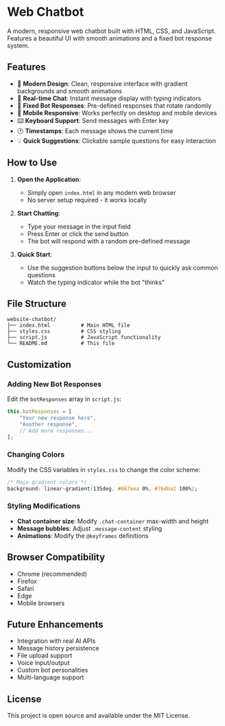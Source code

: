 # Web Chatbot

A modern, responsive web chatbot built with HTML, CSS, and JavaScript. Features a beautiful UI with smooth animations and a fixed bot response system.

## Features

- 🎨 **Modern Design**: Clean, responsive interface with gradient backgrounds and smooth animations
- 💬 **Real-time Chat**: Instant message display with typing indicators
- 🤖 **Fixed Bot Responses**: Pre-defined responses that rotate randomly
- 📱 **Mobile Responsive**: Works perfectly on desktop and mobile devices
- ⌨️ **Keyboard Support**: Send messages with Enter key
- 🕐 **Timestamps**: Each message shows the current time
- 💡 **Quick Suggestions**: Clickable sample questions for easy interaction

## How to Use

1. **Open the Application**:
   - Simply open `index.html` in any modern web browser
   - No server setup required - it works locally

2. **Start Chatting**:
   - Type your message in the input field
   - Press Enter or click the send button
   - The bot will respond with a random pre-defined message

3. **Quick Start**:
   - Use the suggestion buttons below the input to quickly ask common questions
   - Watch the typing indicator while the bot "thinks"

## File Structure

```
website-chatbot/
├── index.html          # Main HTML file
├── styles.css          # CSS styling
├── script.js           # JavaScript functionality
└── README.md           # This file
```

## Customization

### Adding New Bot Responses

Edit the `botResponses` array in `script.js`:

```javascript
this.botResponses = [
    "Your new response here",
    "Another response",
    // Add more responses...
];
```

### Changing Colors

Modify the CSS variables in `styles.css` to change the color scheme:

```css
/* Main gradient colors */
background: linear-gradient(135deg, #667eea 0%, #764ba2 100%);
```

### Styling Modifications

- **Chat container size**: Modify `.chat-container` max-width and height
- **Message bubbles**: Adjust `.message-content` styling
- **Animations**: Modify the `@keyframes` definitions

## Browser Compatibility

- Chrome (recommended)
- Firefox
- Safari
- Edge
- Mobile browsers

## Future Enhancements

- Integration with real AI APIs
- Message history persistence
- File upload support
- Voice input/output
- Custom bot personalities
- Multi-language support

## License

This project is open source and available under the MIT License.
